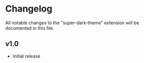 # Changelog
All notable changes to the "super-dark-theme" extension will be documented in this file.

## v1.0
- Initial release
